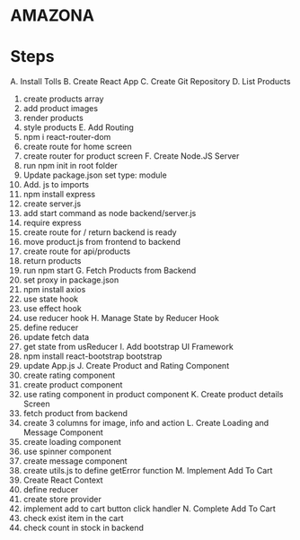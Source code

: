 # AMAZONA

#  Steps


A. Install Tolls
B. Create React App
C. Create Git Repository
D. List Products
   1. create products array
   2. add product images
   3. render products
   4. style products
E. Add Routing
   1. npm i react-router-dom
   2. create route for home screen
   3. create router for product screen
F. Create Node.JS Server
   1. run npm init in root folder
   2. Update package.json set type: module
   3. Add. js to imports
   4. npm install express
   5. create server.js
   6. add start command as node backend/server.js
   7. require express
   8. create route for / return backend is ready
   9. move product.js from frontend to backend
   10. create route for api/products
   11. return products
   12. run npm start
G. Fetch Products from Backend
   1. set proxy in package.json
   2. npm install axios
   3. use state hook
   4. use effect hook
   5. use reducer hook
H. Manage State by Reducer Hook
   1. define reducer
   2. update fetch data
   3. get state from usReducer
I. Add bootstrap UI Framework
   1. npm install react-bootstrap bootstrap
   2. update App.js
J. Create Product and Rating Component
   1. create rating component
   2. create product component
   3. use rating component in product component
K. Create product details Screen
   1. fetch product from backend
   2. create 3 columns for image, info and action
L. Create Loading and Message Component
   1. create loading component
   2. use spinner component
   3. create message component
   4. create utils.js to define getError function
M. Implement Add To Cart
   1. Create React Context
   2. define reducer
   3. create store provider
   4. implement add to cart button click handler
N. Complete Add To Cart
   1. check exist item in the cart
   2. check count in stock in backend
